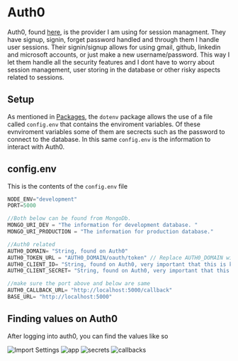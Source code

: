 [import_settings]: /images/applications.png "Import settings"

# Auth0

Auth0, found [here](https://auth0.com/), is the provider I am using for session
managment. They have signup, signin, forget password handled and through them I
handle user sessions. Their signin/signup allows for using gmail, github,
linkedin and microsoft accounts, or just make a new username/password. This way
I let them handle all the security features and I dont have to worry about
session management, user storing in the database or other risky aspects related
to sessions.

## Setup

As mentioned in [Packages](/code_documentation/packages), the `dotenv` package allows the use of a file called `config.env` that contains the enviroment variables. Of these evnviroment variables some of them are secrects such as the password to connect to the database. In this same `config.env` is the information to interact with Auth0.

## config.env

This is the contents of the `config.env` file

```js
NODE_ENV="development"
PORT=5000

//Both below can be found from MongoDb.
MONGO_URI_DEV = "The information for development database. "
MONGO_URI_PRODUCTION = "The information for production database."

//Auth0 related
AUTH0_DOMAIN= "String, found on Auth0"
AUTH0_TOKEN_URL = "AUTH0_DOMAIN/oauth/token" // Replace AUTH0_DOMAIN with the value above
AUTH0_CLIENT_ID= "String, found on Auth0, very important that this is kept secrect"
AUTH0_CLIENT_SECRET= "String, found on Auth0, very important that this is kept secrect"

//make sure the port above and below are same
AUTH0_CALLBACK_URL= "http://localhost:5000/callback"
BASE_URL= "http://localhost:5000"
```

## Finding values on Auth0

After logging into auth0, you can find the values like so

![Import Settings][import_settings]
![app](/images/applications.png "Applications")
![secrets](./images/secrets.png "Secerets")
![callbacks](./images/callbacks.png "Callbacks")
